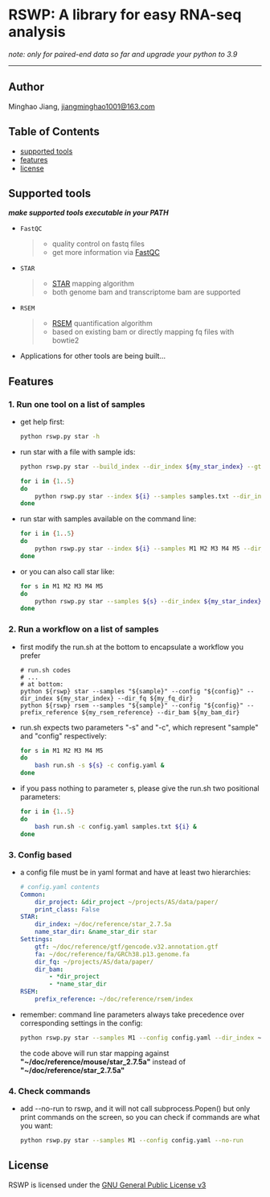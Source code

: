 # RSWP: A library for easy RNA-seq analysis  
_note: only for paired-end data so far and upgrade your python to 3.9_  

-----------
## Author  
Minghao Jiang, <jiangminghao1001@163.com>
## Table of Contents  
- [supported tools](#supported-tools)  
- [features](#features)
- [license](#license)
## Supported tools
**_make supported tools executable in your PATH_**
- `FastQC`
    > + quality control on fastq files  
    > + get more information via [FastQC](http://www.bioinformatics.babraham.ac.uk/projects/fastqc/)
- `STAR`  
    > + [STAR](https://github.com/alexdobin/STAR) mapping algorithm  
    > + both genome bam and transcriptome bam are supported
- `RSEM`  
    > + [RSEM](https://github.com/deweylab/RSEM) quantification algorithm  
    > + based on existing bam or directly mapping fq files with bowtie2
- Applications for other tools are being built...
## Features
### 1. Run one tool on a list of samples
- get help first:  
    ``` bash
    python rswp.py star -h
    ```
- run star with a file with sample ids:  
    ``` bash
    python rswp.py star --build_index --dir_index ${my_star_index} --gtf ${gtf_file} --fa ${fa_file}

    for i in {1..5}
    do
        python rswp.py star --index ${i} --samples samples.txt --dir_index ${my_star_index} --dir_fq ${fq_dir} &
    done
    ```

- run star with samples available on the command line:  
    ``` bash
    for i in {1..5}
    do
        python rswp.py star --index ${i} --samples M1 M2 M3 M4 M5 --dir_index ${my_star_index} --dir_fq ${fq_dir} &
    done
    ```
    
- or you can also call star like:  
    ``` bash
    for s in M1 M2 M3 M4 M5
    do
        python rswp.py star --samples ${s} --dir_index ${my_star_index} --dir_fq ${fq_dir} &
    done
    ```
### 2. Run a workflow on a list of samples  
- first modify the run.sh at the bottom to encapsulate a workflow you prefer  
    ``` shell
    # run.sh codes
    # ...
    # at bottom:
    python ${rswp} star --samples "${sample}" --config "${config}" --dir_index ${my_star_index} --dir_fq ${my_fq_dir}
    python ${rswp} rsem --samples "${sample}" --config "${config}" --prefix_reference ${my_rsem_reference} --dir_bam ${my_bam_dir}
    ```
- run.sh expects two parameters "-s" and "-c", which represent "sample" and "config" respectively:  
    ``` bash
    for s in M1 M2 M3 M4 M5
    do
        bash run.sh -s ${s} -c config.yaml &
    done
    ```
- if you pass nothing to parameter s, please give the run.sh two positional parameters:
    ``` bash
    for i in {1..5}
    do
        bash run.sh -c config.yaml samples.txt ${i} &
    done
    ```
### 3. Config based  
- a config file must be in yaml format and have at least two hierarchies:
    ``` yaml
    # config.yaml contents
    Common:
        dir_project: &dir_project ~/projects/AS/data/paper/
        print_class: False
    STAR:
        dir_index: ~/doc/reference/star_2.7.5a
        name_star_dir: &name_star_dir star
    Settings:
        gtf: ~/doc/reference/gtf/gencode.v32.annotation.gtf
        fa: ~/doc/reference/fa/GRCh38.p13.genome.fa
        dir_fq: ~/projects/AS/data/paper/
        dir_bam:
            - *dir_project
            - *name_star_dir
    RSEM:
        prefix_reference: ~/doc/reference/rsem/index
    ```
- remember: command line parameters always take precedence over corresponding settings in the config:
    ``` bash
    python rswp.py star --samples M1 --config config.yaml --dir_index ~/doc/reference/mouse/star_2.7.5a
    ```
    the code above will run star mapping against **"\~/doc/reference/mouse/star_2.7.5a"** instead of **"\~/doc/reference/star_2.7.5a"**

### 4. Check commands
- add --no-run to rswp, and it will not call subprocess.Popen() but only print commands on the screen,
  so you can check if commands are what you want:
    ``` bash
    python rswp.py star --samples M1 --config config.yaml --no-run
    ```

## License  
RSWP is licensed under the [GNU General Public License v3](http://www.gnu.org/licenses/gpl-3.0.html)